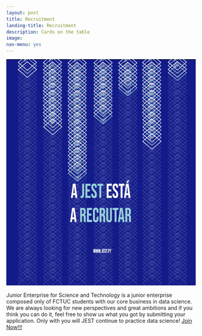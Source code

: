 ```yaml
---
layout: post
title: Recruitment
landing-title: Recruitment
description: Cards on the table
image: 
nav-menu: yes
---
```


<p align="center">
  <img width="600" height="600" src="assets/gif/R19.gif">
</p>

Junior Enterprise for Science and Technology is a junior enterprise composed only of FCTUC students with our core business in data science. We are always looking for new perspectives and great ambitions and if you think you can do it, feel free to show us what you got by submitting your application.
Only with you will JEST continue to practice data science!
[Join Now!!!](https://jestfctuc.typeform.com/to/j4DJ1U?fbclid=IwAR1k5g_Ej97al9BzgMwtfJbXEQ9jfa6_05ZLAPc6zlEJsG-YxEa2it_ffRk)
